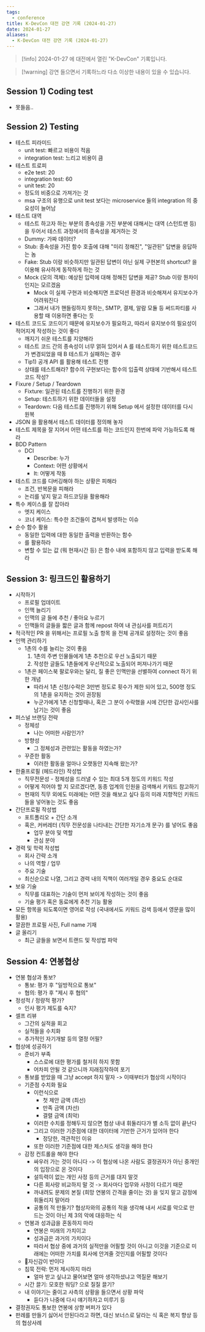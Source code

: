 ```yaml
---
tags:
  - conference
title: K-DevCon 대전 강연 기록 (2024-01-27)
date: 2024-01-27
aliases:
  - K-DevCon 대전 강연 기록 (2024-01-27)
---
```

> [!info] 2024-01-27 에 대전에서 열린 "K-DevCon" 기록입니다.

> [!warning] 강연 들으면서 기록하느라 다소 이상한 내용이 있을 수 있습니다.

## Session 1) Coding test

- 못들음..

## Session 2) Testing

- 테스트 피라미드
	- unit test: 빠르고 비용이 적음
	- integration test: 느리고 비용이 큼
- 테스트 트로피
	- e2e test: 20
	- integration test: 60
	- unit test: 20
	- 정도의 비중으로 가져가는 것
	- msa 구조의 유행으로 unit test 보다는 microservice 들의 integration 의 중요성이 늘어남
- 테스트 대역
	- 테스트 하고자 하는 부분의 종속성을 가진 부분에 대해서는 대역 (스턴트맨 등) 을 두어서 테스트 과정에서의 종속성을 제거하는 것
	- Dummy: 가짜 데이터?
	- Stub: 종속성을 가진 함수 호출에 대해 "미리 정해진", "일관된" 답변을 응답하는 놈
	- Fake: Stub 이랑 비슷하지만 일관된 답변이 아닌 실제 구현본의 shortcut? 을 이용해 유사하게 동작하게 하는 것
	- Mock (모의 객체): 예상된 입력에 대해 정해진 답변을 제공? Stub 이랑 뭔차이 인지는 모르겠음
		- Mock 이 실제 구현과 비슷해지면 프로덕션 환경과 비슷해져서 유지보수가 어려워진다
		- 그래서 내가 핸들링하지 못하는, SMTP, 결제, 알람 모듈 등 써드파티를 사용할 때 이용하면 좋다는 듯
- 테스트 코드도 코드이기 때문에 유지보수가 필요하고, 따라서 유지보수의 필요성이 적어지게 작성하는 것이 좋다
	- 깨지기 쉬운 테스트를 지양해라
	- 테스트 코드 간의 종속성이 너무 얽혀 있어서 A 를 테스트하기 위한 테스트코드가 변경되었을 때 B 테스트가 실패하는 경우
	- Tip1) 공개 API 를 활용해 테스트 진행
	- 상태를 테스트해라? 함수의 구현보다는 함수의 입출력 상태에 기반해서 테스트 코드 작성?
- Fixure / Setup / Teardown
	- Fixture: 일관된 테스트를 진행하기 위한 환경
	- Setup: 테스트하기 위한 데이터들을 설정
	- Teardown: 다음 테스트를 진행하기 위해 Setup 에서 설정한 데이터를 다시 원복
- JSON 을 활용해서 테스트 데이터를 정의해 놓자
- 테스트 제목을 잘 지어서 어떤 테스트를 하는 코드인지 한번에 파악 가능하도록 해라
- BDD Pattern
	- DCI
		- Describe: 누가
		- Context: 어떤 상황에서
		- It: 어떻게 작동
- 테스트 코드를 디버깅해야 하는 상황은 피해라
	- 조건, 반복문을 피해라
	- 논리를 넣지 말고 하드코딩을 활용해라
- 특수 케이스를 잘 잡아라
	- 엣지 케이스
	- 코너 케이스: 특수한 조건들이 겹쳐서 발생하는 이슈
- 순수 함수 활용
	- 동일한 입력에 대한 동일한 출력을 반환하는 함수
	- 를 활용하라
	- 변할 수 있는 값 (뭐 현재시간 등) 은 함수 내에 포함하지 않고 입력을 받도록 해라

## Session 3: 링크드인 활용하기

- 시작하기
	- 프로필 업데이트
	- 인맥 늘리기
	- 인맥의 글 들에 추천 / 좋아요 누르기
	- 인맥들의 글들을 짧은 글과 함께 repost 하여 내 관심사를 퍼트리기
- 적극적인 PR 을 위해서는 프로필 노출 항목 을 전체 공개로 설정하는 것이 좋음
- 인맥 관리하기
	- 1촌의 수를 늘리는 것이 좋음
		1. 1촌의 주변 인물들에게 1촌 추천으로 우선 노출되기 때문
		2. 작성한 글들도 1촌들에게 우선적으로 노출되어 퍼져나가기 때문
	- 1촌은 페이스북 팔로우와는 달리, 질 좋은 인맥만을 선별하여 connect 하기 위한 개념
		- 따라서 1촌 신청/수락은 3만번 정도로 횟수가 제한 되어 있고, 500명 정도의 1촌을 유지하는 것이 권장됨
		- 누군가에게 1촌 신청할때나, 혹은 그 분이 수락했을 시에 간단한 감사인사를 남기는 것이 좋음
- 퍼스널 브랜딩 전략
	- 정체성
		- 나는 어떠한 사람인가?
	- 방향성
		- 그 정체성과 관련있는 활동을 하였는가?
	- 꾸준한 활동
		- 이러한 활동을 얼마나 오랫동안 지속해 왔는가?
- 한줄프로필 (헤드라인) 작성법
	- 직무전문성 - 정체성을 드러낼 수 있는 최대 5개 정도의 키워드 작성
	- 어떻게 적어야 할 지 모르겠다면, 동종 업계의 인원을 검색해서 키워드 참고하기
	- 현재의 직무 외에도 미래에는 어떤 것을 해보고 싶다 등의 미래 지향적인 키워드 들을 넣어놓는 것도 좋음
- 간단프로필 작성법
	- 포트폴리오 + 간단 소개
	- 혹은, 커버레터 (직무 전문성을 나타내는 간단한 자기소개 문구) 를 넣어도 좋음
		- 업무 분야 및 역할
		- 관심 분야
- 경력 및 학력 작성법
	- 회사 간략 소개
	- 나의 역할 / 업무
	- 주요 기술
	- 최신순으로 나열, 그리고 경력 내의 직책이 여러개일 경우 중요도 순대로
- 보유 기술
	- 직무를 대표하는 기술이 먼저 보이게 작성하는 것이 좋음
	- 기술 평가 혹은 동료에게 추천 기능 활용
- 모든 항목을 되도록이면 영어로 작성 (국내에서도 키워드 검색 등에서 영문을 많이 활용)
- 깔끔한 프로필 사진, Full name 기재
- 글 올리기
	- 최근 글들을 보면서 트랜드 및 작성법 파악

## Session 4: 연봉협상

- 연봉 협상과 통보?
	- 통보: 평가 후 "일방적으로 통보"
	- 협의: 평가 후 "제시 후 협의"
- 정성적 / 정량적 평가?
	- 인사 평가 제도를 숙지?
- 셀프 리뷰
	- 그간의 실적을 회고
	- 실적들을 수치화
	- 추가적인 자기개발 등의 열정 어필?
- 협상에 성공하기
	- 준비가 부족
		- 스스로에 대한 평가를 철저히 하지 못함
		- 어차피 안될 것 같으니까 지래짐작하여 포기
	- 통보를 받았을 때 그냥 accept 하지 말자 -> 이때부터가 협상의 시작이다
	- 기준점 수치화 필요
		- 이런식으로
			- 첫 제안 금액 (최선)
			- 만족 금액 (차선)
			- 결렬 금액 (최악)
		- 이러한 수치를 정해두지 않으면 협상 내내 휘둘리다가 별 소득 없이 끝난다
		- 그리고 이러한 기준점에 대한 데이터에 기반한 근거가 있어야 한다
			- 정당한, 객관적인 이유
		- 또한 이러한 기준점에 대한 제스처도 생각을 해야 한다
	- 감정 컨트롤을 해야 한다
		- 싸우러 가는 것이 아니다 -> 이 협상에 나온 사람도 결정권자가 아닌 중개인의 입장으로 온 것이다
		- 설득력이 없는 개인 사정 등의 근거를 대지 말것
		- 다른 회사랑 비교하지 말 것 -> 회사마다 업무와 사정이 다르기 때문
		- 까내려도 문제의 본질 (희망 연봉의 간격을 줄이는 것) 을 잊지 말고 감정에 휘둘리지 말어라
		- 공통의 적 만들기? 협상자와의 공통의 적을 생각해 내서 서로를 악으로 만드는 것이 아닌 제 3의 악에 대응하는 식
	- 연봉과 성과급을 혼동하지 마라
		- 연봉은 미래의 가치이고
		- 성과급은 과거의 가치이다
		- 따라서 협상 중에 과거의 실적만을 어필할 것이 아니고 이것을 기준으로 미래에는 어떠한 가치를 회사에 안겨줄 것인지를 어필할 것이다
	- 자신감이 반이다
	- 침묵 전략: 먼저 제시하지 마라
		- 얼마 받고 싶냐고 물어보면 얼마 생각하셨냐고 역질문 해보기
	- 시간 끌기: 모호한 워딩? 으로 질질 끌기?
	- 내 이야기는 줄이고 사측의 상황을 들으면서 상황 파악
		- 듣다가 나중에 다시 얘기하자고 미루기 등
- 결정권자도 통보한 연봉에 상향 버퍼가 있다
- 판례를 만들기 싫어서 안된다라고 하면, 대신 보너스로 달라는 식 혹은 복지 향상 등의 협상사례